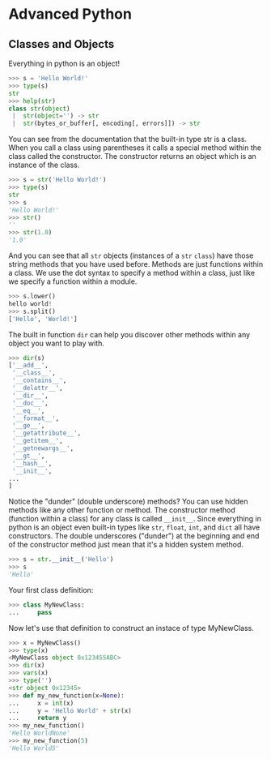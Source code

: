 # Advanced Python

## Classes and Objects

Everything in python is an object!

```python
>>> s = 'Hello World!'
>>> type(s)
str
>>> help(str)
class str(object)
 |  str(object='') -> str
 |  str(bytes_or_buffer[, encoding[, errors]]) -> str
```

You can see from the documentation that the built-in type str is a class.
When you call a class using parentheses it calls a special method within the class called the constructor.
The constructor returns an object which is an instance of the class.

```python
>>> s = str('Hello World!')
>>> type(s)
str
>>> s
'Hello World!'
>>> str()
''
>>> str(1.0)
'1.0'
```

And you can see that all `str` objects (instances of a `str` `class`) have those string methods that you have used before. Methods are just functions within a class. We use the dot syntax to specify a method within a class, just like we specify a function within a module.


```python
>>> s.lower()
hello world!
>>> s.split()
['Hello', 'World!']
```

The built in function `dir` can help you discover other methods within any object you want to play with.

```python
>>> dir(s)
['__add__',
 '__class__',
 '__contains__',
 '__delattr__',
 '__dir__',
 '__doc__',
 '__eq__',
 '__format__',
 '__ge__',
 '__getattribute__',
 '__getitem__',
 '__getnewargs__',
 '__gt__',
 '__hash__',
 '__init__',
...
]
```

Notice the "dunder" (double underscore) methods? You can use hidden methods like any other function or method.
The constructor method (function within a class) for any class is called `__init__`. Since everything in python is an object even built-in types like `str`, `float`, `int`, and `dict` all have constructors.
The double underscores ("dunder") at the beginning and end of the constructor method just mean that it's a hidden system method.

```python
>>> s = str.__init__('Hello')
>>> s
'Hello'
```

Your first class definition:


```python
>>> class MyNewClass:
...     pass
```

Now let's use that definition to construct an instace of type MyNewClass.


```python
>>> x = MyNewClass()
>>> type(x)
<MyNewClass object 0x123455ABC>
>>> dir(x)
>>> vars(x)
>>> type('')
<str object 0x12345>
>>> def my_new_function(x=None):
...     x = int(x)
...     y = 'Hello World' + str(x)
...     return y
>>> my_new_function()
'Hello WorldNone'
>>> my_new_function(5)
'Hello World5'
```

